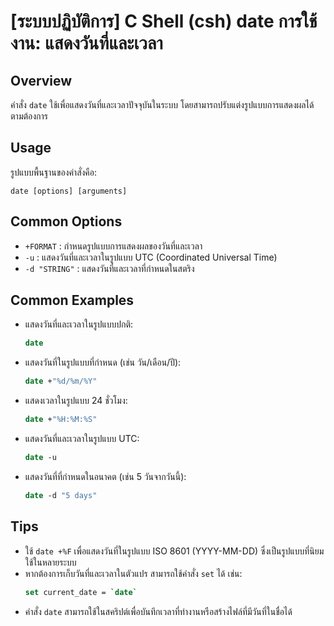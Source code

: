 # [ระบบปฏิบัติการ] C Shell (csh) date การใช้งาน: แสดงวันที่และเวลา

## Overview
คำสั่ง `date` ใช้เพื่อแสดงวันที่และเวลาปัจจุบันในระบบ โดยสามารถปรับแต่งรูปแบบการแสดงผลได้ตามต้องการ

## Usage
รูปแบบพื้นฐานของคำสั่งคือ:

```
date [options] [arguments]
```

## Common Options
- `+FORMAT` : กำหนดรูปแบบการแสดงผลของวันที่และเวลา
- `-u` : แสดงวันที่และเวลาในรูปแบบ UTC (Coordinated Universal Time)
- `-d "STRING"` : แสดงวันที่และเวลาที่กำหนดในสตริง

## Common Examples
- แสดงวันที่และเวลาในรูปแบบปกติ:
  ```csh
  date
  ```

- แสดงวันที่ในรูปแบบที่กำหนด (เช่น วัน/เดือน/ปี):
  ```csh
  date +"%d/%m/%Y"
  ```

- แสดงเวลาในรูปแบบ 24 ชั่วโมง:
  ```csh
  date +"%H:%M:%S"
  ```

- แสดงวันที่และเวลาในรูปแบบ UTC:
  ```csh
  date -u
  ```

- แสดงวันที่ที่กำหนดในอนาคต (เช่น 5 วันจากวันนี้):
  ```csh
  date -d "5 days"
  ```

## Tips
- ใช้ `date +%F` เพื่อแสดงวันที่ในรูปแบบ ISO 8601 (YYYY-MM-DD) ซึ่งเป็นรูปแบบที่นิยมใช้ในหลายระบบ
- หากต้องการเก็บวันที่และเวลาในตัวแปร สามารถใช้คำสั่ง `set` ได้ เช่น:
  ```csh
  set current_date = `date`
  ```
- คำสั่ง `date` สามารถใช้ในสคริปต์เพื่อบันทึกเวลาที่ทำงานหรือสร้างไฟล์ที่มีวันที่ในชื่อได้